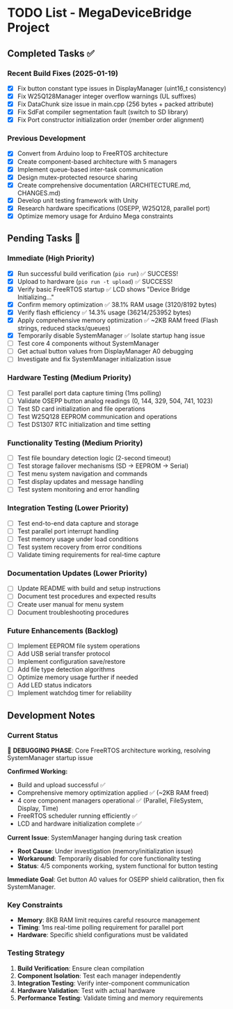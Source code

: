 # TODO List - MegaDeviceBridge Project

## Completed Tasks ✅

### Recent Build Fixes (2025-01-19)
- [x] Fix button constant type issues in DisplayManager (uint16_t consistency)
- [x] Fix W25Q128Manager integer overflow warnings (UL suffixes)
- [x] Fix DataChunk size issue in main.cpp (256 bytes + packed attribute)
- [x] Fix SdFat compiler segmentation fault (switch to SD library)
- [x] Fix Port constructor initialization order (member order alignment)

### Previous Development
- [x] Convert from Arduino loop to FreeRTOS architecture
- [x] Create component-based architecture with 5 managers
- [x] Implement queue-based inter-task communication
- [x] Design mutex-protected resource sharing
- [x] Create comprehensive documentation (ARCHITECTURE.md, CHANGES.md)
- [x] Develop unit testing framework with Unity
- [x] Research hardware specifications (OSEPP, W25Q128, parallel port)
- [x] Optimize memory usage for Arduino Mega constraints

## Pending Tasks 🔄

### Immediate (High Priority)
- [x] Run successful build verification (`pio run`) ✅ SUCCESS!
- [x] Upload to hardware (`pio run -t upload`) ✅ SUCCESS!  
- [x] Verify basic FreeRTOS startup ✅ LCD shows "Device Bridge Initializing..."
- [x] Confirm memory optimization ✅ 38.1% RAM usage (3120/8192 bytes)
- [x] Verify flash efficiency ✅ 14.3% usage (36214/253952 bytes)
- [x] Apply comprehensive memory optimization ✅ ~2KB RAM freed (Flash strings, reduced stacks/queues)
- [x] Temporarily disable SystemManager ✅ Isolate startup hang issue
- [ ] Test core 4 components without SystemManager
- [ ] Get actual button values from DisplayManager A0 debugging
- [ ] Investigate and fix SystemManager initialization issue

### Hardware Testing (Medium Priority)  
- [ ] Test parallel port data capture timing (1ms polling)
- [ ] Validate OSEPP button analog readings (0, 144, 329, 504, 741, 1023)
- [ ] Test SD card initialization and file operations
- [ ] Test W25Q128 EEPROM communication and operations
- [ ] Test DS1307 RTC initialization and time setting

### Functionality Testing (Medium Priority)
- [ ] Test file boundary detection logic (2-second timeout)
- [ ] Test storage failover mechanisms (SD → EEPROM → Serial)
- [ ] Test menu system navigation and commands
- [ ] Test display updates and message handling
- [ ] Test system monitoring and error handling

### Integration Testing (Lower Priority)
- [ ] Test end-to-end data capture and storage
- [ ] Test parallel port interrupt handling
- [ ] Test memory usage under load conditions
- [ ] Test system recovery from error conditions
- [ ] Validate timing requirements for real-time capture

### Documentation Updates (Lower Priority)
- [ ] Update README with build and setup instructions
- [ ] Document test procedures and expected results
- [ ] Create user manual for menu system
- [ ] Document troubleshooting procedures

### Future Enhancements (Backlog)
- [ ] Implement EEPROM file system operations
- [ ] Add USB serial transfer protocol
- [ ] Implement configuration save/restore
- [ ] Add file type detection algorithms
- [ ] Optimize memory usage further if needed
- [ ] Add LED status indicators
- [ ] Implement watchdog timer for reliability

## Development Notes

### Current Status
🔧 **DEBUGGING PHASE**: Core FreeRTOS architecture working, resolving SystemManager startup issue

**Confirmed Working:**
- Build and upload successful ✅
- Comprehensive memory optimization applied ✅ (~2KB RAM freed)
- 4 core component managers operational ✅ (Parallel, FileSystem, Display, Time)
- FreeRTOS scheduler running efficiently ✅
- LCD and hardware initialization complete ✅

**Current Issue**: SystemManager hanging during task creation
- **Root Cause**: Under investigation (memory/initialization issue)
- **Workaround**: Temporarily disabled for core functionality testing
- **Status**: 4/5 components working, system functional for button testing

**Immediate Goal**: Get button A0 values for OSEPP shield calibration, then fix SystemManager.

### Key Constraints
- **Memory**: 8KB RAM limit requires careful resource management
- **Timing**: 1ms real-time polling requirement for parallel port
- **Hardware**: Specific shield configurations must be validated

### Testing Strategy
1. **Build Verification**: Ensure clean compilation
2. **Component Isolation**: Test each manager independently
3. **Integration Testing**: Verify inter-component communication
4. **Hardware Validation**: Test with actual hardware
5. **Performance Testing**: Validate timing and memory requirements